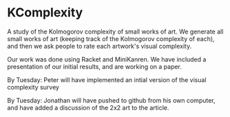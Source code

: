 KComplexity
===========

A study of the Kolmogorov complexity of small works of art. We generate all small works of art (keeping track of the Kolmogorov complexity of each), and then we ask people to rate each artwork's visual complexity.

Our work was done using Racket and MiniKanren.  We have included a presentation of our initial results, and are working on a paper.

By Tuesday: Peter will have implemented an intial version of the visual complexity survey

By Tuesday: Jonathan will have pushed to github from his own computer, and have added a discussion of the 2x2 art to the article.
